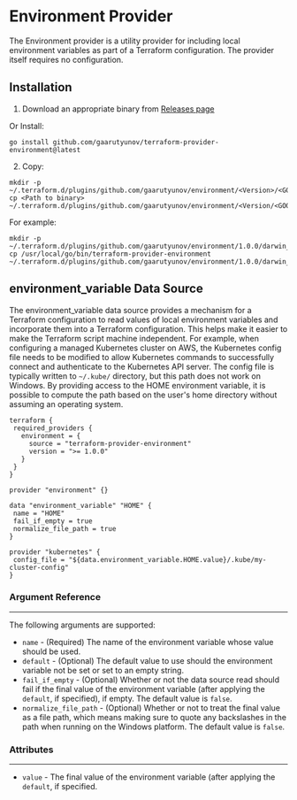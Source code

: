# Environment Provider

The Environment provider is a utility provider for including local environment variables as part of a Terraform configuration.  The provider itself requires no configuration.

## Installation

1. Download an appropriate binary from [Releases page](https://github.com/gaarutyunov/terraform-provider-environment/releases)

Or Install:

```shell
go install github.com/gaarutyunov/terraform-provider-environment@latest
```

2. Copy:

```shell
mkdir -p ~/.terraform.d/plugins/github.com/gaarutyunov/environment/<Version>/<GOOS>_<GOARCH>
cp <Path to binary> ~/.terraform.d/plugins/github.com/gaarutyunov/environment/<Version/<GOOS>_<GOARCH>
```

For example:
```shell
mkdir -p ~/.terraform.d/plugins/github.com/gaarutyunov/environment/1.0.0/darwin_amd64
cp /usr/local/go/bin/terraform-provider-environment ~/.terraform.d/plugins/github.com/gaarutyunov/environment/1.0.0/darwin_amd64
```

## environment_variable Data Source

 The environment_variable data source provides a mechanism for a Terraform configuration to read values of local environment variables and incorporate them into a Terraform configuration.  This helps make it easier to make the Terraform script machine independent.  For example, when configuring a managed Kubernetes cluster on AWS, the Kubernetes config file needs to be modified to allow Kubernetes commands to successfully connect and authenticate to the Kubernetes API server.  The config file is typically written to `~/.kube/` directory, but this path does not work on Windows.  By providing access to the HOME environment variable, it is possible to compute the path based on the user's home directory without assuming an operating system.
 
 ```hcl
terraform {
  required_providers {
    environment = {
      source = "terraform-provider-environment"
      version = ">= 1.0.0"
    }
  }
}
 
provider "environment" {}

data "environment_variable" "HOME" {
  name = "HOME"
  fail_if_empty = true
  normalize_file_path = true
}

provider "kubernetes" {
  config_file = "${data.environment_variable.HOME.value}/.kube/my-cluster-config"
}
```

### Argument Reference
___
The following arguments are supported:

- `name` - (Required) The name of the environment variable whose value should be used.
- `default` - (Optional) The default value to use should the environment variable not be set or set to an empty string.
- `fail_if_empty` - (Optional) Whether or not the data source read should fail if the final value of the environment variable (after applying the `default`, if specified), if empty.  The default value is `false`.
- `normalize_file_path` - (Optional) Whether or not to treat the final value as a file path, which means making sure to quote any backslashes in the path when running on the Windows platform.  The default value is `false`.

### Attributes
___
- `value` - The final value of the environment variable (after applying the `default`, if specified.
